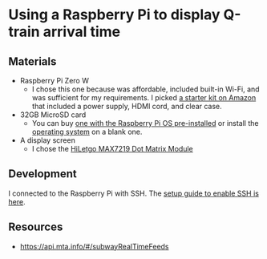# Using a Raspberry Pi to display Q-train arrival time

## Materials

- Raspberry Pi Zero W
  - I chose this one because was affordable, included built-in Wi-Fi, and was sufficient for my requirements. I picked [a starter kit on Amazon](https://www.amazon.com/gp/product/B0748MBFTS/ref=ppx_yo_dt_b_search_asin_title?ie=UTF8&psc=1) that included a power supply, HDMI cord, and clear case.
- 32GB MicroSD card
  - You can buy [one with the Raspberry Pi OS pre-installed](https://www.amazon.com/gp/product/B09VG5M4WV/ref=ppx_yo_dt_b_search_asin_title?ie=UTF8&psc=1) or install the [operating system](https://www.raspberrypi.com/software/) on a blank one.
- A display screen
  - I chose the [HiLetgo MAX7219 Dot Matrix Module](https://www.amazon.com/gp/product/B07FFV537V/ref=ppx_yo_dt_b_search_asin_title?ie=UTF8&psc=1)

## Development

I connected to the Raspberry Pi with SSH. The [setup guide to enable SSH is here](setup.md).

## Resources

- https://api.mta.info/#/subwayRealTimeFeeds

